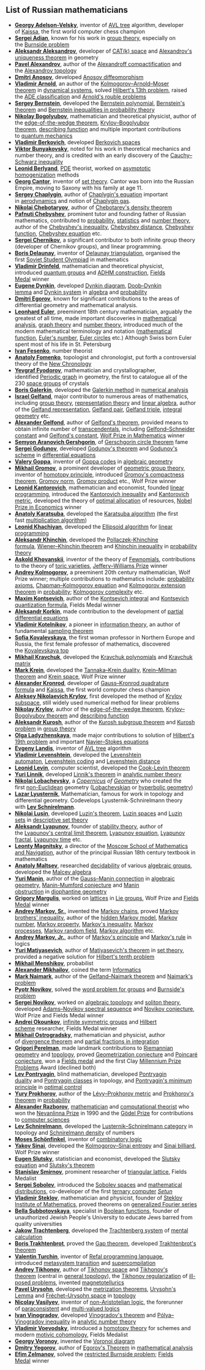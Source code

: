<h2>List of Russian mathematicians </h2>

<ul>
<li><a href="https://en.wikipedia.org/wiki/Georgy_Adelson-Velsky" target="_blank" rel="nofollow noopener"><strong>Georgy Adelson-Velsky</strong></a>, inventor of&nbsp;<a href="https://en.wikipedia.org/wiki/AVL_tree" target="_blank" rel="nofollow noopener">AVL tree</a>&nbsp;algorithm, developer of&nbsp;<a href="https://en.wikipedia.org/wiki/Kaissa" target="_blank" rel="nofollow noopener">Kaissa</a>, the first world computer chess champion</li>
<li><a href="https://en.wikipedia.org/wiki/Sergei_Adian" target="_blank" rel="nofollow noopener"><strong>Sergei Adian</strong></a>, known for his work in&nbsp;<a href="https://en.wikipedia.org/wiki/Group_theory" target="_blank" rel="nofollow noopener">group theory</a>, especially on the&nbsp;<a href="https://en.wikipedia.org/wiki/Burnside_problem" target="_blank" rel="nofollow noopener">Burnside problem</a></li>
<li><a href="https://en.wikipedia.org/wiki/Aleksandr_Danilovich_Aleksandrov" target="_blank" rel="nofollow noopener"><strong>Aleksandr Aleksandrov</strong></a>, developer of&nbsp;<a href="https://en.wikipedia.org/wiki/CAT(k)_space" target="_blank" rel="nofollow noopener">CAT(k) space</a>&nbsp;and&nbsp;<a href="https://en.wikipedia.org/wiki/Alexandrov%27s_uniqueness_theorem" target="_blank" rel="nofollow noopener">Alexandrov's uniqueness theorem</a>&nbsp;in geometry</li>
<li><a href="https://en.wikipedia.org/wiki/Pavel_Alexandrov" target="_blank" rel="nofollow noopener"><strong>Pavel Alexandrov</strong></a>, author of the&nbsp;<a href="https://en.wikipedia.org/wiki/Alexandroff_compactification" target="_blank" rel="nofollow noopener">Alexandroff compactification</a>&nbsp;and the&nbsp;<a href="https://en.wikipedia.org/wiki/Alexandrov_topology" target="_blank" rel="nofollow noopener">Alexandrov topology</a></li>
<li><a href="https://en.wikipedia.org/wiki/Dmitri_Anosov" target="_blank" rel="nofollow noopener"><strong>Dmitri Anosov</strong></a>, developed&nbsp;<a href="https://en.wikipedia.org/wiki/Anosov_diffeomorphism" target="_blank" rel="nofollow noopener">Anosov diffeomorphism</a></li>
<li><a href="https://en.wikipedia.org/wiki/Vladimir_Arnold" target="_blank" rel="nofollow noopener"><strong>Vladimir Arnold</strong></a>, an author of the&nbsp;<a href="https://en.wikipedia.org/wiki/Kolmogorov%E2%80%93Arnold%E2%80%93Moser_theorem" target="_blank" rel="nofollow noopener">Kolmogorov&ndash;Arnold&ndash;Moser theorem</a>&nbsp;in&nbsp;<a href="https://en.wikipedia.org/wiki/Dynamical_system" target="_blank" rel="nofollow noopener">dynamical systems</a>, solved&nbsp;<a href="https://en.wikipedia.org/wiki/Hilbert%27s_13th_problem" target="_blank" rel="nofollow noopener">Hilbert's 13th problem</a>, raised the&nbsp;<a href="https://en.wikipedia.org/wiki/ADE_classification" target="_blank" rel="nofollow noopener">ADE classification</a>&nbsp;and&nbsp;<a href="https://en.wikipedia.org/wiki/Arnold%27s_rouble_problem" target="_blank" rel="nofollow noopener">Arnold's rouble problems</a></li>
<li><a href="https://en.wikipedia.org/wiki/Sergey_Bernstein" target="_blank" rel="nofollow noopener"><strong>Sergey Bernstein</strong></a>, developed the&nbsp;<a href="https://en.wikipedia.org/wiki/Bernstein_polynomial" target="_blank" rel="nofollow noopener">Bernstein polynomial</a>,&nbsp;<a href="https://en.wikipedia.org/wiki/Bernstein%27s_theorem_on_monotone_functions" target="_blank" rel="nofollow noopener">Bernstein's theorem</a>&nbsp;and&nbsp;<a href="https://en.wikipedia.org/wiki/Bernstein_inequalities_in_probability_theory" target="_blank" rel="nofollow noopener">Bernstein inequalities in probability theory</a></li>
<li><a href="https://en.wikipedia.org/wiki/Nikolay_Bogolyubov" target="_blank" rel="nofollow noopener"><strong>Nikolay Bogolyubov</strong></a>, mathematician and theoretical physicist, author of the&nbsp;<a href="https://en.wikipedia.org/wiki/Edge-of-the-wedge_theorem" target="_blank" rel="nofollow noopener">edge-of-the-wedge theorem</a>,&nbsp;<a href="https://en.wikipedia.org/wiki/Krylov%E2%80%93Bogolyubov_theorem" target="_blank" rel="nofollow noopener">Krylov&ndash;Bogolyubov theorem</a>,&nbsp;<a href="https://en.wikipedia.org/wiki/Describing_function" target="_blank" rel="nofollow noopener">describing function</a>&nbsp;and multiple important contributions to&nbsp;<a href="https://en.wikipedia.org/wiki/Quantum_mechanics" target="_blank" rel="nofollow noopener">quantum mechanics</a></li>
<li><a href="https://en.wikipedia.org/wiki/Vladimir_Berkovich" target="_blank" rel="nofollow noopener"><strong>Vladimir Berkovich</strong></a>, developed&nbsp;<a href="https://en.wikipedia.org/wiki/Berkovich_space" target="_blank" rel="nofollow noopener">Berkovich spaces</a></li>
<li><a href="https://en.wikipedia.org/wiki/Viktor_Bunyakovsky" target="_blank" rel="nofollow noopener"><strong>Viktor Bunyakovsky</strong></a>, noted for his work in theoretical mechanics and number theory, and is credited with an early discovery of the&nbsp;<a href="https://en.wikipedia.org/wiki/Cauchy%E2%80%93Schwarz_inequality" target="_blank" rel="nofollow noopener">Cauchy&ndash;Schwarz inequality</a></li>
<li><a href="https://en.wikipedia.org/wiki/Leonid_Berlyand" target="_blank" rel="nofollow noopener"><strong>Leonid Berlyand</strong></a>,&nbsp;<a href="https://en.wikipedia.org/wiki/Partial_differential_equation" target="_blank" rel="nofollow noopener">PDE</a>&nbsp;theorist, worked on&nbsp;<a href="https://en.wikipedia.org/wiki/Asymptotic_homogenization" target="_blank" rel="nofollow noopener">asymptotic homogenization</a>&nbsp;methods</li>
<li><a href="https://en.wikipedia.org/wiki/Georg_Cantor" target="_blank" rel="nofollow noopener"><strong>Georg Cantor</strong></a>, inventor of&nbsp;<a href="https://en.wikipedia.org/wiki/Set_theory" target="_blank" rel="nofollow noopener">set theory</a>. Cantor was born into the Russian Empire, moving to Saxony with his family at age 11.</li>
<li><a href="https://en.wikipedia.org/wiki/Sergey_Alexeyevich_Chaplygin" target="_blank" rel="nofollow noopener"><strong>Sergey Chaplygin</strong></a>, author of&nbsp;<a href="https://en.wikipedia.org/wiki/Chaplygin%27s_equation" target="_blank" rel="nofollow noopener">Chaplygin's equation</a>&nbsp;important in&nbsp;<a href="https://en.wikipedia.org/wiki/Aerodynamics" target="_blank" rel="nofollow noopener">aerodynamics</a>&nbsp;and notion of&nbsp;<a href="https://en.wikipedia.org/wiki/Chaplygin_gas" target="_blank" rel="nofollow noopener">Chaplygin gas</a>.</li>
<li><a href="https://en.wikipedia.org/wiki/Nikolai_Chebotaryov" target="_blank" rel="nofollow noopener"><strong>Nikolai Chebotaryov</strong></a>, author of&nbsp;<a href="https://en.wikipedia.org/wiki/Chebotarev%27s_density_theorem" target="_blank" rel="nofollow noopener">Chebotarev's density theorem</a></li>
<li><a href="https://en.wikipedia.org/wiki/Pafnuti_Chebyshev" target="_blank" rel="nofollow noopener"><strong>Pafnuti Chebyshev</strong></a>, prominent tutor and founding father of Russian mathematics, contributed to&nbsp;<a href="https://en.wikipedia.org/wiki/Probability" target="_blank" rel="nofollow noopener">probability</a>,&nbsp;<a href="https://en.wikipedia.org/wiki/Statistics" target="_blank" rel="nofollow noopener">statistics</a>&nbsp;and&nbsp;<a href="https://en.wikipedia.org/wiki/Number_theory" target="_blank" rel="nofollow noopener">number theory</a>, author of the&nbsp;<a href="https://en.wikipedia.org/wiki/Chebyshev%27s_inequality" target="_blank" rel="nofollow noopener">Chebyshev's inequality</a>,&nbsp;<a href="https://en.wikipedia.org/wiki/Chebyshev_distance" target="_blank" rel="nofollow noopener">Chebyshev distance</a>,&nbsp;<a href="https://en.wikipedia.org/wiki/Chebyshev_function" target="_blank" rel="nofollow noopener">Chebyshev function</a>,&nbsp;<a href="https://en.wikipedia.org/wiki/Chebyshev_equation" target="_blank" rel="nofollow noopener">Chebyshev equation</a>&nbsp;etc.</li>
<li><a href="https://en.wikipedia.org/wiki/Sergei_Chernikov" target="_blank" rel="nofollow noopener"><strong>Sergei Chernikov</strong></a>, a significant contributor to both infinite group theory (developer of Chernikov groups), and linear programming.</li>
<li><a href="https://en.wikipedia.org/wiki/Boris_Delaunay" target="_blank" rel="nofollow noopener"><strong>Boris Delaunay</strong></a>, inventor of&nbsp;<a href="https://en.wikipedia.org/wiki/Delaunay_triangulation" target="_blank" rel="nofollow noopener">Delaunay triangulation</a>, organised the first&nbsp;<a href="https://en.wikipedia.org/wiki/Soviet_Student_Olympiad" target="_blank" rel="nofollow noopener">Soviet Student Olympiad</a>&nbsp;in mathematics</li>
<li><a href="https://en.wikipedia.org/wiki/Vladimir_Drinfeld" target="_blank" rel="nofollow noopener"><strong>Vladimir Drinfeld</strong></a>, mathematician and theoretical physicist, introduced&nbsp;<a href="https://en.wikipedia.org/wiki/Quantum_group" target="_blank" rel="nofollow noopener">quantum groups</a>&nbsp;and&nbsp;<a href="https://en.wikipedia.org/wiki/ADHM_construction" target="_blank" rel="nofollow noopener">ADHM construction</a>,&nbsp;<a href="https://en.wikipedia.org/wiki/Fields_Medal" target="_blank" rel="nofollow noopener">Fields Medal</a>&nbsp;winner</li>
<li><a href="https://en.wikipedia.org/wiki/Eugene_Dynkin" target="_blank" rel="nofollow noopener"><strong>Eugene Dynkin</strong></a>, developed&nbsp;<a href="https://en.wikipedia.org/wiki/Dynkin_diagram" target="_blank" rel="nofollow noopener">Dynkin diagram</a>,&nbsp;<a href="https://en.wikipedia.org/wiki/Doob%E2%80%93Dynkin_lemma" target="_blank" rel="nofollow noopener">Doob&ndash;Dynkin lemma</a>&nbsp;and&nbsp;<a href="https://en.wikipedia.org/wiki/Dynkin_system" target="_blank" rel="nofollow noopener">Dynkin system</a>&nbsp;in&nbsp;<a href="https://en.wikipedia.org/wiki/Algebra" target="_blank" rel="nofollow noopener">algebra</a>&nbsp;and&nbsp;<a href="https://en.wikipedia.org/wiki/Probability" target="_blank" rel="nofollow noopener">probability</a></li>
<li><a href="https://en.wikipedia.org/wiki/Dmitri_Egorov" target="_blank" rel="nofollow noopener"><strong>Dmitri Egorov</strong></a>, known for significant contributions to the areas of differential geometry and mathematical analysis.</li>
<li><a href="https://en.wikipedia.org/wiki/Leonhard_Euler" target="_blank" rel="nofollow noopener"><strong>Leonhard Euler</strong></a>, preeminent 18th century mathematician, arguably the greatest of all time, made important discoveries in&nbsp;<a href="https://en.wikipedia.org/wiki/Mathematical_analysis" target="_blank" rel="nofollow noopener">mathematical analysis</a>,&nbsp;<a href="https://en.wikipedia.org/wiki/Graph_theory" target="_blank" rel="nofollow noopener">graph theory</a>&nbsp;and&nbsp;<a href="https://en.wikipedia.org/wiki/Number_theory" target="_blank" rel="nofollow noopener">number theory</a>, introduced much of the modern mathematical terminology and notation (<a href="https://en.wikipedia.org/wiki/Mathematical_function" target="_blank" rel="nofollow noopener">mathematical function</a>,&nbsp;<a href="https://en.wikipedia.org/wiki/Euler%27s_number" target="_blank" rel="nofollow noopener">Euler's number</a>,&nbsp;<a href="https://en.wikipedia.org/wiki/Euler_circle_(disambiguation)" target="_blank" rel="nofollow noopener">Euler circles</a>&nbsp;etc.) Although Swiss born Euler spent most of his life in St. Petersburg</li>
<li><a href="https://en.wikipedia.org/wiki/Ivan_Fesenko" target="_blank" rel="nofollow noopener"><strong>Ivan Fesenko</strong></a>, number theorist</li>
<li><a href="https://en.wikipedia.org/wiki/Anatoly_Fomenko" target="_blank" rel="nofollow noopener"><strong>Anatoly Fomenko</strong></a>, topologist and chronologist, put forth a controversial theory of the&nbsp;<a href="https://en.wikipedia.org/wiki/New_Chronology_(Fomenko)" target="_blank" rel="nofollow noopener">New Chronology</a></li>
<li><a href="https://en.wikipedia.org/wiki/Yevgraf_Fyodorov" target="_blank" rel="nofollow noopener"><strong>Yevgraf Fyodorov</strong></a>, mathematician and crystallographer, identified&nbsp;<a href="https://en.wikipedia.org/wiki/Periodic_graph_(geometry)" target="_blank" rel="nofollow noopener">Periodic graph</a>&nbsp;in geometry, the first to catalogue all of the 230&nbsp;<a href="https://en.wikipedia.org/wiki/Space_groups" target="_blank" rel="nofollow noopener">space groups</a>&nbsp;of crystals</li>
<li><a href="https://en.wikipedia.org/wiki/Boris_Galerkin" target="_blank" rel="nofollow noopener"><strong>Boris Galerkin</strong></a>, developed the&nbsp;<a href="https://en.wikipedia.org/wiki/Galerkin_method" target="_blank" rel="nofollow noopener">Galerkin method</a>&nbsp;in&nbsp;<a href="https://en.wikipedia.org/wiki/Numerical_analysis" target="_blank" rel="nofollow noopener">numerical analysis</a></li>
<li><a href="https://en.wikipedia.org/wiki/Israel_Gelfand" target="_blank" rel="nofollow noopener"><strong>Israel Gelfand</strong></a>, major contributor to numerous areas of mathematics, including&nbsp;<a href="https://en.wikipedia.org/wiki/Group_theory" target="_blank" rel="nofollow noopener">group theory</a>,&nbsp;<a href="https://en.wikipedia.org/wiki/Representation_theory" target="_blank" rel="nofollow noopener">representation theory</a>&nbsp;and&nbsp;<a href="https://en.wikipedia.org/wiki/Linear_algebra" target="_blank" rel="nofollow noopener">linear algebra</a>, author of the&nbsp;<a href="https://en.wikipedia.org/wiki/Gelfand_representation" target="_blank" rel="nofollow noopener">Gelfand representation</a>,&nbsp;<a href="https://en.wikipedia.org/wiki/Gelfand_pair" target="_blank" rel="nofollow noopener">Gelfand pair</a>,&nbsp;<a href="https://en.wikipedia.org/wiki/Gelfand_triple" target="_blank" rel="nofollow noopener">Gelfand triple</a>,&nbsp;<a href="https://en.wikipedia.org/wiki/Integral_geometry" target="_blank" rel="nofollow noopener">integral geometry</a>&nbsp;etc.</li>
<li><a href="https://en.wikipedia.org/wiki/Alexander_Gelfond" target="_blank" rel="nofollow noopener"><strong>Alexander Gelfond</strong></a>, author of&nbsp;<a href="https://en.wikipedia.org/wiki/Gelfond%27s_theorem" target="_blank" rel="nofollow noopener">Gelfond's theorem</a>, provided means to obtain infinite number of&nbsp;<a href="https://en.wikipedia.org/wiki/Transcendentals" target="_blank" rel="nofollow noopener">transcendentals</a>, including&nbsp;<a href="https://en.wikipedia.org/wiki/Gelfond%E2%80%93Schneider_constant" target="_blank" rel="nofollow noopener">Gelfond&ndash;Schneider constant</a>&nbsp;and&nbsp;<a href="https://en.wikipedia.org/wiki/Gelfond%27s_constant" target="_blank" rel="nofollow noopener">Gelfond's constant</a>,&nbsp;<a href="https://en.wikipedia.org/wiki/Wolf_Prize_in_Mathematics" target="_blank" rel="nofollow noopener">Wolf Prize in Mathematics</a>&nbsp;winner</li>
<li><a href="https://en.wikipedia.org/wiki/Semyon_Aranovich_Gershgorin" target="_blank" rel="nofollow noopener"><strong>Semyon Aranovich Gershgorin</strong></a>, of&nbsp;<a href="https://en.wikipedia.org/wiki/Gerschgorin_circle_theorem" target="_blank" rel="nofollow noopener">Gerschgorin circle theorem</a>&nbsp;fame</li>
<li><a href="https://en.wikipedia.org/wiki/Sergei_Godunov" target="_blank" rel="nofollow noopener"><strong>Sergei Godunov</strong></a>, developed&nbsp;<a href="https://en.wikipedia.org/wiki/Godunov%27s_theorem" target="_blank" rel="nofollow noopener">Godunov's theorem</a>&nbsp;and&nbsp;<a href="https://en.wikipedia.org/wiki/Godunov%27s_scheme" target="_blank" rel="nofollow noopener">Godunov's scheme</a>&nbsp;in&nbsp;<a href="https://en.wikipedia.org/wiki/Differential_equations" target="_blank" rel="nofollow noopener">differential equations</a></li>
<li><a href="https://en.wikipedia.org/wiki/Valery_Goppa" target="_blank" rel="nofollow noopener"><strong>Valery Goppa</strong></a>, inventor of&nbsp;<a href="https://en.wikipedia.org/wiki/Goppa_code" target="_blank" rel="nofollow noopener">Goppa codes</a>&nbsp;in&nbsp;<a href="https://en.wikipedia.org/wiki/Algebraic_geometry" target="_blank" rel="nofollow noopener">algebraic geometry</a></li>
<li><a href="https://en.wikipedia.org/wiki/Mikhail_Leonidovich_Gromov" target="_blank" rel="nofollow noopener"><strong>Mikhail Gromov</strong></a>, a prominent developer of&nbsp;<a href="https://en.wikipedia.org/wiki/Geometric_group_theory" target="_blank" rel="nofollow noopener">geometric group theory</a>, inventor of&nbsp;<a href="https://en.wikipedia.org/wiki/Homotopy_principle" target="_blank" rel="nofollow noopener">homotopy principle</a>, introduced&nbsp;<a href="https://en.wikipedia.org/wiki/Gromov%27s_compactness_theorem_(geometry)" target="_blank" rel="nofollow noopener">Gromov's compactness theorem</a>,&nbsp;<a href="https://en.wikipedia.org/wiki/Gromov_norm" target="_blank" rel="nofollow noopener">Gromov norm</a>,&nbsp;<a href="https://en.wikipedia.org/wiki/Gromov_product" target="_blank" rel="nofollow noopener">Gromov product</a>&nbsp;etc., Wolf Prize winner</li>
<li><a href="https://en.wikipedia.org/wiki/Leonid_Kantorovich" target="_blank" rel="nofollow noopener"><strong>Leonid Kantorovich</strong></a>, mathematician and economist, founded&nbsp;<a href="https://en.wikipedia.org/wiki/Linear_programming" target="_blank" rel="nofollow noopener">linear programming</a>, introduced the&nbsp;<a href="https://en.wikipedia.org/wiki/Kantorovich_inequality" target="_blank" rel="nofollow noopener">Kantorovich inequality</a>&nbsp;and&nbsp;<a href="https://en.wikipedia.org/wiki/Kantorovich_metric" target="_blank" rel="nofollow noopener">Kantorovich metric</a>, developed the theory of&nbsp;<a href="https://en.wikipedia.org/wiki/Optimization_(mathematics)" target="_blank" rel="nofollow noopener">optimal allocation</a>&nbsp;of resources,&nbsp;<a href="https://en.wikipedia.org/wiki/Nobel_Prize_in_Economics" target="_blank" rel="nofollow noopener">Nobel Prize in Economics</a>&nbsp;winner</li>
<li><a href="https://en.wikipedia.org/wiki/Anatoly_Karatsuba" target="_blank" rel="nofollow noopener"><strong>Anatoly Karatsuba</strong></a>, developed the&nbsp;<a href="https://en.wikipedia.org/wiki/Karatsuba_algorithm" target="_blank" rel="nofollow noopener">Karatsuba algorithm</a>&nbsp;(the first fast&nbsp;<a href="https://en.wikipedia.org/wiki/Multiplication_algorithm" target="_blank" rel="nofollow noopener">multiplication algorithm</a>)</li>
<li><a href="https://en.wikipedia.org/wiki/Leonid_Khachiyan" target="_blank" rel="nofollow noopener"><strong>Leonid Khachiyan</strong></a>, developed the&nbsp;<a href="https://en.wikipedia.org/wiki/Ellipsoid_algorithm" target="_blank" rel="nofollow noopener">Ellipsoid algorithm</a>&nbsp;for&nbsp;<a href="https://en.wikipedia.org/wiki/Linear_programming" target="_blank" rel="nofollow noopener">linear programming</a></li>
<li><a href="https://en.wikipedia.org/wiki/Aleksandr_Khinchin" target="_blank" rel="nofollow noopener"><strong>Aleksandr Khinchin</strong></a>, developed the&nbsp;<a href="https://en.wikipedia.org/wiki/Pollaczek-Khinchine_formula" target="_blank" rel="nofollow noopener">Pollaczek-Khinchine formula</a>,&nbsp;<a href="https://en.wikipedia.org/wiki/Wiener%E2%80%93Khinchin_theorem" target="_blank" rel="nofollow noopener">Wiener&ndash;Khinchin theorem</a>&nbsp;and&nbsp;<a href="https://en.wikipedia.org/wiki/Khinchin_inequality" target="_blank" rel="nofollow noopener">Khinchin inequality</a>&nbsp;in&nbsp;<a href="https://en.wikipedia.org/wiki/Probability_theory" target="_blank" rel="nofollow noopener">probability theory</a></li>
<li><a href="https://en.wikipedia.org/wiki/Askold_Khovanskii" target="_blank" rel="nofollow noopener"><strong>Askold Khovanskii</strong></a>, inventor of the theory of&nbsp;<a href="https://en.wikipedia.org/w/index.php?title=Fewnomials&amp;action=edit&amp;redlink=1" target="_blank" rel="nofollow noopener">Fewnomials</a>, contributions to the theory of&nbsp;<a href="https://en.wikipedia.org/wiki/Toric_varieties" target="_blank" rel="nofollow noopener">toric varieties</a>,&nbsp;<a href="https://en.wikipedia.org/wiki/Jeffery%E2%80%93Williams_Prize" target="_blank" rel="nofollow noopener">Jeffery&ndash;Williams Prize</a>&nbsp;winner</li>
<li><a href="https://en.wikipedia.org/wiki/Andrey_Kolmogorov" target="_blank" rel="nofollow noopener"><strong>Andrey Kolmogorov</strong></a>, a preeminent 20th century mathematician, Wolf Prize winner; multiple contributions to mathematics include:&nbsp;<a href="https://en.wikipedia.org/wiki/Probability_axioms" target="_blank" rel="nofollow noopener">probability axioms</a>,&nbsp;<a href="https://en.wikipedia.org/wiki/Chapman%E2%80%93Kolmogorov_equation" target="_blank" rel="nofollow noopener">Chapman&ndash;Kolmogorov equation</a>&nbsp;and&nbsp;<a href="https://en.wikipedia.org/wiki/Kolmogorov_extension_theorem" target="_blank" rel="nofollow noopener">Kolmogorov extension theorem</a>&nbsp;in&nbsp;<a href="https://en.wikipedia.org/wiki/Probability" target="_blank" rel="nofollow noopener">probability</a>;&nbsp;<a href="https://en.wikipedia.org/wiki/Kolmogorov_complexity" target="_blank" rel="nofollow noopener">Kolmogorov complexity</a>&nbsp;etc.</li>
<li><a href="https://en.wikipedia.org/wiki/Maxim_Kontsevich" target="_blank" rel="nofollow noopener"><strong>Maxim Kontsevich</strong></a>, author of the&nbsp;<a href="https://en.wikipedia.org/wiki/Kontsevich_integral" target="_blank" rel="nofollow noopener">Kontsevich integral</a>&nbsp;and&nbsp;<a href="https://en.wikipedia.org/wiki/Kontsevich_quantization_formula" target="_blank" rel="nofollow noopener">Kontsevich quantization formula</a>, Fields Medal winner</li>
<li><a href="https://en.wikipedia.org/wiki/Aleksandr_Korkin" target="_blank" rel="nofollow noopener"><strong>Aleksandr Korkin</strong></a>, made contribution to the development of&nbsp;<a href="https://en.wikipedia.org/wiki/Ordinary_differential_equation" target="_blank" rel="nofollow noopener">partial differential equations</a></li>
<li><a href="https://en.wikipedia.org/wiki/Vladimir_Aleksandrovich_Kotelnikov" target="_blank" rel="nofollow noopener"><strong>Vladimir Kotelnikov</strong></a>, a pioneer in&nbsp;<a href="https://en.wikipedia.org/wiki/Information_theory" target="_blank" rel="nofollow noopener">information theory</a>, an author of fundamental&nbsp;<a href="https://en.wikipedia.org/wiki/Sampling_theorem" target="_blank" rel="nofollow noopener">sampling theorem</a></li>
<li><a href="https://en.wikipedia.org/wiki/Sofia_Kovalevskaya" target="_blank" rel="nofollow noopener"><strong>Sofia Kovalevskaya</strong></a>, the first woman professor in Northern Europe and Russia, the first female professor of mathematics, discovered the&nbsp;<a href="https://en.wikipedia.org/wiki/Kovalevskaya_top" target="_blank" rel="nofollow noopener">Kovalevskaya top</a></li>
<li><a href="https://en.wikipedia.org/wiki/Mikhail_Kravchuk" target="_blank" rel="nofollow noopener"><strong>Mikhail Kravchuk</strong></a>, developed the&nbsp;<a href="https://en.wikipedia.org/wiki/Kravchuk_polynomials" target="_blank" rel="nofollow noopener">Kravchuk polynomials</a>&nbsp;and&nbsp;<a href="https://en.wikipedia.org/wiki/Kravchuk_matrix" target="_blank" rel="nofollow noopener">Kravchuk matrix</a></li>
<li><a href="https://en.wikipedia.org/wiki/Mark_Krein" target="_blank" rel="nofollow noopener"><strong>Mark Krein</strong></a>, developed the&nbsp;<a href="https://en.wikipedia.org/wiki/Tannaka%E2%80%93Krein_duality" target="_blank" rel="nofollow noopener">Tannaka&ndash;Krein duality</a>,&nbsp;<a href="https://en.wikipedia.org/wiki/Krein%E2%80%93Milman_theorem" target="_blank" rel="nofollow noopener">Krein&ndash;Milman theorem</a>&nbsp;and&nbsp;<a href="https://en.wikipedia.org/wiki/Krein_space" target="_blank" rel="nofollow noopener">Krein space</a>, Wolf Prize winner</li>
<li><a href="https://en.wikipedia.org/wiki/Alexander_Kronrod" target="_blank" rel="nofollow noopener"><strong>Alexander Kronrod</strong></a>, developer of&nbsp;<a href="https://en.wikipedia.org/wiki/Gauss%E2%80%93Kronrod_quadrature_formula" target="_blank" rel="nofollow noopener">Gauss&ndash;Kronrod quadrature formula</a>&nbsp;and&nbsp;<a href="https://en.wikipedia.org/wiki/Kaissa" target="_blank" rel="nofollow noopener">Kaissa</a>, the first world computer chess champion</li>
<li><a href="https://en.wikipedia.org/wiki/Aleksey_Krylov" target="_blank" rel="nofollow noopener"><strong>Aleksey Nikolaevich Krylov</strong></a>, first developed the method of&nbsp;<a href="https://en.wikipedia.org/wiki/Krylov_subspace" target="_blank" rel="nofollow noopener">Krylov subspace</a>, still widely used numerical method for linear problems</li>
<li><a href="https://en.wikipedia.org/wiki/Nikolay_Mitrofanovich_Krylov" target="_blank" rel="nofollow noopener"><strong>Nikolay Krylov</strong></a>, author of the&nbsp;<a href="https://en.wikipedia.org/wiki/Edge-of-the-wedge_theorem" target="_blank" rel="nofollow noopener">edge-of-the-wedge theorem</a>,&nbsp;<a href="https://en.wikipedia.org/wiki/Krylov%E2%80%93Bogolyubov_theorem" target="_blank" rel="nofollow noopener">Krylov&ndash;Bogolyubov theorem</a>&nbsp;and&nbsp;<a href="https://en.wikipedia.org/wiki/Describing_function" target="_blank" rel="nofollow noopener">describing function</a></li>
<li><a href="https://en.wikipedia.org/wiki/Aleksandr_Kurosh" target="_blank" rel="nofollow noopener"><strong>Aleksandr Kurosh</strong></a>, author of the&nbsp;<a href="https://en.wikipedia.org/wiki/Kurosh_subgroup_theorem" target="_blank" rel="nofollow noopener">Kurosh subgroup theorem</a>&nbsp;and&nbsp;<a href="https://en.wikipedia.org/wiki/Kurosh_problem" target="_blank" rel="nofollow noopener">Kurosh problem</a>&nbsp;in&nbsp;<a href="https://en.wikipedia.org/wiki/Group_theory" target="_blank" rel="nofollow noopener">group theory</a></li>
<li><a href="https://en.wikipedia.org/wiki/Olga_Aleksandrovna_Ladyzhenskaya" target="_blank" rel="nofollow noopener"><strong>Olga Ladyzhenskaya</strong></a>, made major contributions to solution of&nbsp;<a href="https://en.wikipedia.org/wiki/Hilbert%27s_nineteenth_problem" target="_blank" rel="nofollow noopener">Hilbert's 19th problem</a>&nbsp;and important&nbsp;<a href="https://en.wikipedia.org/wiki/Navier%E2%80%93Stokes_equations" target="_blank" rel="nofollow noopener">Navier&ndash;Stokes equations</a></li>
<li><a href="https://en.wikipedia.org/wiki/Evgeny_Landis" target="_blank" rel="nofollow noopener"><strong>Evgeny Landis</strong></a>, inventor of&nbsp;<a href="https://en.wikipedia.org/wiki/AVL_tree" target="_blank" rel="nofollow noopener">AVL tree</a>&nbsp;algorithm</li>
<li><a href="https://en.wikipedia.org/wiki/Vladimir_Levenshtein" target="_blank" rel="nofollow noopener"><strong>Vladimir Levenshtein</strong></a>, developed the&nbsp;<a href="https://en.wikipedia.org/wiki/Levenshtein_automaton" target="_blank" rel="nofollow noopener">Levenshtein automaton</a>,&nbsp;<a href="https://en.wikipedia.org/wiki/Levenshtein_coding" target="_blank" rel="nofollow noopener">Levenshtein coding</a>&nbsp;and&nbsp;<a href="https://en.wikipedia.org/wiki/Levenshtein_distance" target="_blank" rel="nofollow noopener">Levenshtein distance</a></li>
<li><a href="https://en.wikipedia.org/wiki/Leonid_Levin" target="_blank" rel="nofollow noopener"><strong>Leonid Levin</strong></a>, computer scientist, developed the&nbsp;<a href="https://en.wikipedia.org/wiki/Cook-Levin_theorem" target="_blank" rel="nofollow noopener">Cook-Levin theorem</a></li>
<li><a href="https://en.wikipedia.org/wiki/Yuri_Linnik" target="_blank" rel="nofollow noopener"><strong>Yuri Linnik</strong></a>, developed&nbsp;<a href="https://en.wikipedia.org/wiki/Linnik%27s_theorem" target="_blank" rel="nofollow noopener">Linnik's theorem</a>&nbsp;in&nbsp;<a href="https://en.wikipedia.org/wiki/Analytic_number_theory" target="_blank" rel="nofollow noopener">analytic number theory</a></li>
<li><a href="https://en.wikipedia.org/wiki/Nikolai_Lobachevsky" target="_blank" rel="nofollow noopener"><strong>Nikolai Lobachevsky</strong></a>, a&nbsp;<a href="https://en.wikipedia.org/wiki/Copernicus" target="_blank" rel="nofollow noopener"><em>Copernicus</em></a><em>&nbsp;of&nbsp;</em><a href="https://en.wikipedia.org/wiki/Geometry" target="_blank" rel="nofollow noopener"><em>Geometry</em></a>&nbsp;who created the first&nbsp;<a href="https://en.wikipedia.org/wiki/Non-Euclidean" target="_blank" rel="nofollow noopener">non-Euclidean</a>&nbsp;geometry (<a href="https://en.wikipedia.org/wiki/Lobachevskian" target="_blank" rel="nofollow noopener">Lobachevskian</a>&nbsp;or&nbsp;<a href="https://en.wikipedia.org/wiki/Hyperbolic_geometry" target="_blank" rel="nofollow noopener">hyperbolic geometry</a>)</li>
<li><a href="https://en.wikipedia.org/wiki/Lazar_Lyusternik" target="_blank" rel="nofollow noopener"><strong>Lazar Lyusternik</strong></a>, Mathematician, famous for work in topology and differential geometry. Codevelops Lyusternik-Schnirelmann theory with&nbsp;<a href="https://en.wikipedia.org/wiki/Lev_Schnirelmann" target="_blank" rel="nofollow noopener"><strong>Lev Schnirelmann</strong></a>.</li>
<li><a href="https://en.wikipedia.org/wiki/Nikolai_Lusin" target="_blank" rel="nofollow noopener"><strong>Nikolai Lusin</strong></a>, developed&nbsp;<a href="https://en.wikipedia.org/wiki/Luzin%27s_theorem" target="_blank" rel="nofollow noopener">Luzin's theorem</a>,&nbsp;<a href="https://en.wikipedia.org/wiki/Luzin_set" target="_blank" rel="nofollow noopener">Luzin spaces</a>&nbsp;and&nbsp;<a href="https://en.wikipedia.org/wiki/Luzin_set" target="_blank" rel="nofollow noopener">Luzin sets</a>&nbsp;in&nbsp;<a href="https://en.wikipedia.org/wiki/Descriptive_set_theory" target="_blank" rel="nofollow noopener">descriptive set theory</a></li>
<li><a href="https://en.wikipedia.org/wiki/Aleksandr_Lyapunov" target="_blank" rel="nofollow noopener"><strong>Aleksandr Lyapunov</strong></a>, founder of&nbsp;<a href="https://en.wikipedia.org/wiki/Stability_theory" target="_blank" rel="nofollow noopener">stability theory</a>, author of the&nbsp;<a href="https://en.wikipedia.org/wiki/Lyapunov%27s_central_limit_theorem" target="_blank" rel="nofollow noopener">Lyapunov's central limit theorem</a>,&nbsp;<a href="https://en.wikipedia.org/wiki/Lyapunov_equation" target="_blank" rel="nofollow noopener">Lyapunov equation</a>,&nbsp;<a href="https://en.wikipedia.org/wiki/Lyapunov_fractal" target="_blank" rel="nofollow noopener">Lyapunov fractal</a>,&nbsp;<a href="https://en.wikipedia.org/wiki/Lyapunov_time" target="_blank" rel="nofollow noopener">Lyapunov time</a>&nbsp;etc.</li>
<li><a href="https://en.wikipedia.org/wiki/Leonty_Magnitsky" target="_blank" rel="nofollow noopener"><strong>Leonty Magnitsky</strong></a>, a director of the&nbsp;<a href="https://en.wikipedia.org/wiki/Moscow_School_of_Mathematics_and_Navigation" target="_blank" rel="nofollow noopener">Moscow School of Mathematics and Navigation</a>, author of the principal Russian 18th century textbook in mathematics</li>
<li><a href="https://en.wikipedia.org/wiki/Anatoly_Maltsev" target="_blank" rel="nofollow noopener"><strong>Anatoly Maltsev</strong></a>, researched&nbsp;<a href="https://en.wikipedia.org/wiki/Decidability_(logic)" target="_blank" rel="nofollow noopener">decidability</a>&nbsp;of various&nbsp;<a href="https://en.wikipedia.org/wiki/Algebraic_group" target="_blank" rel="nofollow noopener">algebraic groups</a>, developed the&nbsp;<a href="https://en.wikipedia.org/wiki/Malcev_algebra" target="_blank" rel="nofollow noopener">Malcev algebra</a></li>
<li><a href="https://en.wikipedia.org/wiki/Yuri_Manin" target="_blank" rel="nofollow noopener"><strong>Yuri Manin</strong></a>, author of the&nbsp;<a href="https://en.wikipedia.org/wiki/Gauss%E2%80%93Manin_connection" target="_blank" rel="nofollow noopener">Gauss&ndash;Manin connection</a>&nbsp;in&nbsp;<a href="https://en.wikipedia.org/wiki/Algebraic_geometry" target="_blank" rel="nofollow noopener">algebraic geometry</a>,&nbsp;<a href="https://en.wikipedia.org/wiki/Manin-Mumford_conjecture" target="_blank" rel="nofollow noopener">Manin-Mumford conjecture</a>&nbsp;and&nbsp;<a href="https://en.wikipedia.org/wiki/Manin_obstruction" target="_blank" rel="nofollow noopener">Manin obstruction</a>&nbsp;in&nbsp;<a href="https://en.wikipedia.org/wiki/Diophantine_geometry" target="_blank" rel="nofollow noopener">diophantine geometry</a></li>
<li><a href="https://en.wikipedia.org/wiki/Grigory_Margulis" target="_blank" rel="nofollow noopener"><strong>Grigory Margulis</strong></a>, worked on&nbsp;<a href="https://en.wikipedia.org/wiki/Lattice_(discrete_subgroup)" target="_blank" rel="nofollow noopener">lattices</a>&nbsp;in&nbsp;<a href="https://en.wikipedia.org/wiki/Lie_groups" target="_blank" rel="nofollow noopener">Lie groups</a>, Wolf Prize and&nbsp;<a href="https://en.wikipedia.org/wiki/Fields_Medal" target="_blank" rel="nofollow noopener">Fields Medal</a>&nbsp;winner</li>
<li><a href="https://en.wikipedia.org/wiki/Andrey_Markov" target="_blank" rel="nofollow noopener"><strong>Andrey Markov, Sr.</strong></a>, invented the&nbsp;<a href="https://en.wikipedia.org/wiki/Markov_chain" target="_blank" rel="nofollow noopener">Markov chains</a>, proved&nbsp;<a href="https://en.wikipedia.org/wiki/Markov_brothers%27_inequality" target="_blank" rel="nofollow noopener">Markov brothers' inequality</a>, author of the&nbsp;<a href="https://en.wikipedia.org/wiki/Hidden_Markov_model" target="_blank" rel="nofollow noopener">hidden Markov model</a>,&nbsp;<a href="https://en.wikipedia.org/wiki/Markov_number" target="_blank" rel="nofollow noopener">Markov number</a>,&nbsp;<a href="https://en.wikipedia.org/wiki/Markov_property" target="_blank" rel="nofollow noopener">Markov property</a>,&nbsp;<a href="https://en.wikipedia.org/wiki/Markov%27s_inequality" target="_blank" rel="nofollow noopener">Markov's inequality</a>,&nbsp;<a href="https://en.wikipedia.org/wiki/Markov_process" target="_blank" rel="nofollow noopener">Markov processes</a>,&nbsp;<a href="https://en.wikipedia.org/wiki/Markov_random_field" target="_blank" rel="nofollow noopener">Markov random field</a>,&nbsp;<a href="https://en.wikipedia.org/wiki/Markov_algorithm" target="_blank" rel="nofollow noopener">Markov algorithm</a>&nbsp;etc.</li>
<li><a href="https://en.wikipedia.org/wiki/Andrey_Markov_(Soviet_mathematician)" target="_blank" rel="nofollow noopener"><strong>Andrey Markov, Jr.</strong></a>, author of&nbsp;<a href="https://en.wikipedia.org/wiki/Markov%27s_principle" target="_blank" rel="nofollow noopener">Markov's principle</a>&nbsp;and&nbsp;<a href="https://en.wikipedia.org/wiki/Markov%27s_principle#Markov's_rule" target="_blank" rel="nofollow noopener">Markov's rule</a>&nbsp;in logics</li>
<li><a href="https://en.wikipedia.org/wiki/Yuri_Matiyasevich" target="_blank" rel="nofollow noopener"><strong>Yuri Matiyasevich</strong></a>, author of&nbsp;<a href="https://en.wikipedia.org/wiki/Matiyasevich%27s_theorem" target="_blank" rel="nofollow noopener">Matiyasevich's theorem</a>&nbsp;in&nbsp;<a href="https://en.wikipedia.org/wiki/Set_theory" target="_blank" rel="nofollow noopener">set theory</a>, provided a negative solution for&nbsp;<a href="https://en.wikipedia.org/wiki/Hilbert%27s_tenth_problem" target="_blank" rel="nofollow noopener">Hilbert's tenth problem</a></li>
<li><a href="https://en.wikipedia.org/wiki/Mikhail_Vasilyevich_Menshikov" target="_blank" rel="nofollow noopener"><strong>Mikhail Menshikov</strong></a>, probabilist</li>
<li><a href="https://en.wikipedia.org/wiki/Alexander_Ivanovich_Mikhailov" target="_blank" rel="nofollow noopener"><strong>Alexander Mikhailov</strong></a>, coined the term&nbsp;<a href="https://en.wikipedia.org/wiki/Informatics_(academic_field)" target="_blank" rel="nofollow noopener">Informatics</a></li>
<li><a href="https://en.wikipedia.org/wiki/Mark_Naimark" target="_blank" rel="nofollow noopener"><strong>Mark Naimark</strong></a>, author of the&nbsp;<a href="https://en.wikipedia.org/wiki/Gelfand%E2%80%93Naimark_theorem" target="_blank" rel="nofollow noopener">Gelfand&ndash;Naimark theorem</a>&nbsp;and&nbsp;<a href="https://en.wikipedia.org/wiki/Naimark%27s_problem" target="_blank" rel="nofollow noopener">Naimark's problem</a></li>
<li><a href="https://en.wikipedia.org/wiki/Pyotr_Novikov" target="_blank" rel="nofollow noopener"><strong>Pyotr Novikov</strong></a>, solved the&nbsp;<a href="https://en.wikipedia.org/wiki/Word_problem_for_groups" target="_blank" rel="nofollow noopener">word problem for groups</a>&nbsp;and&nbsp;<a href="https://en.wikipedia.org/wiki/Burnside%27s_problem" target="_blank" rel="nofollow noopener">Burnside's problem</a></li>
<li><a href="https://en.wikipedia.org/wiki/Sergei_Novikov_(mathematician)" target="_blank" rel="nofollow noopener"><strong>Sergei Novikov</strong></a>, worked on&nbsp;<a href="https://en.wikipedia.org/wiki/Algebraic_topology" target="_blank" rel="nofollow noopener">algebraic topology</a>&nbsp;and&nbsp;<a href="https://en.wikipedia.org/wiki/Soliton_theory" target="_blank" rel="nofollow noopener">soliton theory</a>, developed&nbsp;<a href="https://en.wikipedia.org/wiki/Adams%E2%80%93Novikov_spectral_sequence" target="_blank" rel="nofollow noopener">Adams&ndash;Novikov spectral sequence</a>&nbsp;and&nbsp;<a href="https://en.wikipedia.org/wiki/Novikov_conjecture" target="_blank" rel="nofollow noopener">Novikov conjecture</a>, Wolf Prize and Fields Medal winner</li>
<li><a href="https://en.wikipedia.org/wiki/Andrei_Okounkov" target="_blank" rel="nofollow noopener"><strong>Andrei Okounkov</strong></a>,&nbsp;<a href="https://en.wikipedia.org/wiki/Infinite_symmetric_group" target="_blank" rel="nofollow noopener">infinite symmetric groups</a>&nbsp;and&nbsp;<a href="https://en.wikipedia.org/wiki/Hilbert_scheme" target="_blank" rel="nofollow noopener">Hilbert scheme</a>&nbsp;researcher, Fields Medal winner</li>
<li><a href="https://en.wikipedia.org/wiki/Mikhail_Vasilievich_Ostrogradsky" target="_blank" rel="nofollow noopener"><strong>Mikhail Ostrogradsky</strong></a>, mathematician and physicist, author of&nbsp;<a href="https://en.wikipedia.org/wiki/Divergence_theorem" target="_blank" rel="nofollow noopener">divergence theorem</a>&nbsp;and&nbsp;<a href="https://en.wikipedia.org/wiki/Partial_fractions_in_integration" target="_blank" rel="nofollow noopener">partial fractions in integration</a></li>
<li><a href="https://en.wikipedia.org/wiki/Grigori_Perelman" target="_blank" rel="nofollow noopener"><strong>Grigori Perelman</strong></a>, made landmark contributions to&nbsp;<a href="https://en.wikipedia.org/wiki/Riemannian_geometry" target="_blank" rel="nofollow noopener">Riemannian geometry</a>&nbsp;and&nbsp;<a href="https://en.wikipedia.org/wiki/Topology" target="_blank" rel="nofollow noopener">topology</a>, proved&nbsp;<a href="https://en.wikipedia.org/wiki/Geometrization_conjecture" target="_blank" rel="nofollow noopener">Geometrization conjecture</a>&nbsp;and&nbsp;<a href="https://en.wikipedia.org/wiki/Poincar%C3%A9_conjecture" target="_blank" rel="nofollow noopener">Poincar&eacute; conjecture</a>, won a&nbsp;<a href="https://en.wikipedia.org/wiki/Fields_medal" target="_blank" rel="nofollow noopener">Fields medal</a>&nbsp;and the first Clay&nbsp;<a href="https://en.wikipedia.org/wiki/Millennium_Prize_Problems" target="_blank" rel="nofollow noopener">Millennium Prize Problems</a>&nbsp;Award (declined both)</li>
<li><a href="https://en.wikipedia.org/wiki/Lev_Pontryagin" target="_blank" rel="nofollow noopener"><strong>Lev Pontryagin</strong></a>, blind mathematician, developed&nbsp;<a href="https://en.wikipedia.org/wiki/Pontryagin_duality" target="_blank" rel="nofollow noopener">Pontryagin duality</a>&nbsp;and&nbsp;<a href="https://en.wikipedia.org/wiki/Pontryagin_class" target="_blank" rel="nofollow noopener">Pontryagin classes</a>&nbsp;in topology, and&nbsp;<a href="https://en.wikipedia.org/wiki/Pontryagin%27s_minimum_principle" target="_blank" rel="nofollow noopener">Pontryagin's minimum principle</a>&nbsp;in&nbsp;<a href="https://en.wikipedia.org/wiki/Optimal_control" target="_blank" rel="nofollow noopener">optimal control</a></li>
<li><a href="https://en.wikipedia.org/wiki/Yury_Prokhorov" target="_blank" rel="nofollow noopener"><strong>Yury Prokhorov</strong></a>, author of the&nbsp;<a href="https://en.wikipedia.org/wiki/L%C3%A9vy%E2%80%93Prokhorov_metric" target="_blank" rel="nofollow noopener">L&eacute;vy&ndash;Prokhorov metric</a>&nbsp;and&nbsp;<a href="https://en.wikipedia.org/wiki/Prokhorov%27s_theorem" target="_blank" rel="nofollow noopener">Prokhorov's theorem</a>&nbsp;in&nbsp;<a href="https://en.wikipedia.org/wiki/Probability" target="_blank" rel="nofollow noopener">probability</a></li>
<li><a href="https://en.wikipedia.org/wiki/Alexander_Razborov" target="_blank" rel="nofollow noopener"><strong>Alexander Razborov</strong></a>,&nbsp;<a href="https://en.wikipedia.org/wiki/Mathematician" target="_blank" rel="nofollow noopener">mathematician</a>&nbsp;and&nbsp;<a href="https://en.wikipedia.org/wiki/Computational_theorist" target="_blank" rel="nofollow noopener">computational theorist</a>&nbsp;who won the&nbsp;<a href="https://en.wikipedia.org/wiki/Nevanlinna_Prize" target="_blank" rel="nofollow noopener">Nevanlinna Prize</a>&nbsp;in 1990 and the&nbsp;<a href="https://en.wikipedia.org/wiki/G%C3%B6del_Prize" target="_blank" rel="nofollow noopener">G&ouml;del Prize</a>&nbsp;for contributions to&nbsp;<a href="https://en.wikipedia.org/wiki/Theory_of_computation" target="_blank" rel="nofollow noopener">computer sciences</a></li>
<li><a href="https://en.wikipedia.org/wiki/Lev_Schnirelmann" target="_blank" rel="nofollow noopener"><strong>Lev Schnirelmann</strong></a>, developed the&nbsp;<a href="https://en.wikipedia.org/wiki/Lusternik%E2%80%93Schnirelmann_category" target="_blank" rel="nofollow noopener">Lusternik&ndash;Schnirelmann category</a>&nbsp;in topology and&nbsp;<a href="https://en.wikipedia.org/wiki/Schnirelmann_density" target="_blank" rel="nofollow noopener">Schnirelmann density</a>&nbsp;of numbers</li>
<li><a href="https://en.wikipedia.org/wiki/Moses_Sch%C3%B6nfinkel" target="_blank" rel="nofollow noopener"><strong>Moses Sch&ouml;nfinkel</strong></a>, inventor of&nbsp;<a href="https://en.wikipedia.org/wiki/Combinatory_logic" target="_blank" rel="nofollow noopener">combinatory logic</a></li>
<li><a href="https://en.wikipedia.org/wiki/Yakov_Sinai" target="_blank" rel="nofollow noopener"><strong>Yakov Sinai</strong></a>, developed the&nbsp;<a href="https://en.wikipedia.org/wiki/Kolmogorov%E2%80%93Sinai_entropy" target="_blank" rel="nofollow noopener">Kolmogorov&ndash;Sinai entropy</a>&nbsp;and&nbsp;<a href="https://en.wikipedia.org/wiki/Sinai_billiard" target="_blank" rel="nofollow noopener">Sinai billiard</a>, Wolf Prize winner</li>
<li><a href="https://en.wikipedia.org/wiki/Eugen_Slutsky" target="_blank" rel="nofollow noopener"><strong>Eugen Slutsky</strong></a>, statistician and economist, developed the&nbsp;<a href="https://en.wikipedia.org/wiki/Slutsky_equation" target="_blank" rel="nofollow noopener">Slutsky equation</a>&nbsp;and&nbsp;<a href="https://en.wikipedia.org/wiki/Slutsky%27s_theorem" target="_blank" rel="nofollow noopener">Slutsky's theorem</a></li>
<li><a href="https://en.wikipedia.org/wiki/Stanislav_Smirnov" target="_blank" rel="nofollow noopener"><strong>Stanislav Smirnov</strong></a>, prominent researcher of&nbsp;<a href="https://en.wikipedia.org/wiki/Triangular_lattice" target="_blank" rel="nofollow noopener">triangular lattice</a>, Fields Medalist</li>
<li><a href="https://en.wikipedia.org/wiki/Sergei_Sobolev" target="_blank" rel="nofollow noopener"><strong>Sergei Sobolev</strong></a>, introduced the&nbsp;<a href="https://en.wikipedia.org/wiki/Sobolev_space" target="_blank" rel="nofollow noopener">Sobolev spaces</a>&nbsp;and&nbsp;<a href="https://en.wikipedia.org/wiki/Mathematical_distribution" target="_blank" rel="nofollow noopener">mathematical distributions</a>, co-developer of the first&nbsp;<a href="https://en.wikipedia.org/wiki/Ternary_computer" target="_blank" rel="nofollow noopener">ternary computer</a>&nbsp;<a href="https://en.wikipedia.org/wiki/Setun" target="_blank" rel="nofollow noopener"><em>Setun</em></a></li>
<li><a href="https://en.wikipedia.org/wiki/Vladimir_Steklov_(mathematician)" target="_blank" rel="nofollow noopener"><strong>Vladimir Steklov</strong></a>, mathematician and physicist, founder of&nbsp;<a href="https://en.wikipedia.org/wiki/Steklov_Institute_of_Mathematics" target="_blank" rel="nofollow noopener">Steklov Institute of Mathematics</a>, proved theorems on&nbsp;<a href="https://en.wikipedia.org/wiki/Generalized_Fourier_series" target="_blank" rel="nofollow noopener">generalized Fourier series</a></li>
<li><a href="https://en.wikipedia.org/wiki/Bella_Subbotovskaya" target="_blank" rel="nofollow noopener"><strong>Bella Subbotovskaya</strong></a>, specialist in&nbsp;<a href="https://en.wikipedia.org/wiki/Boolean_functions" target="_blank" rel="nofollow noopener">Boolean functions</a>, founder of unauthorized Jewish People's University to educate Jews barred from quality universities</li>
<li><a href="https://en.wikipedia.org/wiki/Jakow_Trachtenberg" target="_blank" rel="nofollow noopener"><strong>Jakow Trachtenberg</strong></a>, developed the&nbsp;<a href="https://en.wikipedia.org/wiki/Trachtenberg_system" target="_blank" rel="nofollow noopener">Trachtenberg system</a>&nbsp;of&nbsp;<a href="https://en.wikipedia.org/wiki/Mental_calculation" target="_blank" rel="nofollow noopener">mental calculation</a></li>
<li><a href="https://en.wikipedia.org/wiki/Boris_Trakhtenbrot" target="_blank" rel="nofollow noopener"><strong>Boris Trakhtenbrot</strong></a>, proved the&nbsp;<a href="https://en.wikipedia.org/wiki/Gap_theorem" target="_blank" rel="nofollow noopener">Gap theorem</a>, developed&nbsp;<a href="https://en.wikipedia.org/wiki/Trakhtenbrot%27s_theorem" target="_blank" rel="nofollow noopener">Trakhtenbrot's theorem</a></li>
<li><a href="https://en.wikipedia.org/wiki/Valentin_Turchin" target="_blank" rel="nofollow noopener"><strong>Valentin Turchin</strong></a>, inventor of&nbsp;<a href="https://en.wikipedia.org/wiki/Refal_programming_language" target="_blank" rel="nofollow noopener">Refal programming language</a>, introduced&nbsp;<a href="https://en.wikipedia.org/wiki/Metasystem_transition" target="_blank" rel="nofollow noopener">metasystem transition</a>&nbsp;and&nbsp;<a href="https://en.wikipedia.org/wiki/Supercompilation" target="_blank" rel="nofollow noopener">supercompilation</a></li>
<li><a href="https://en.wikipedia.org/wiki/Andrey_Tychonoff" target="_blank" rel="nofollow noopener"><strong>Andrey Tikhonov</strong></a>, author of&nbsp;<a href="https://en.wikipedia.org/wiki/Tikhonov_space" target="_blank" rel="nofollow noopener">Tikhonov space</a>&nbsp;and&nbsp;<a href="https://en.wikipedia.org/wiki/Tikhonov%27s_theorem" target="_blank" rel="nofollow noopener">Tikhonov's theorem</a>&nbsp;(central in&nbsp;<a href="https://en.wikipedia.org/wiki/General_topology" target="_blank" rel="nofollow noopener">general topology</a>), the&nbsp;<a href="https://en.wikipedia.org/wiki/Tikhonov_regularization" target="_blank" rel="nofollow noopener">Tikhonov regularization</a>&nbsp;of&nbsp;<a href="https://en.wikipedia.org/wiki/Ill-posed_problem" target="_blank" rel="nofollow noopener">ill-posed problems</a>, invented&nbsp;<a href="https://en.wikipedia.org/wiki/Magnetotellurics" target="_blank" rel="nofollow noopener">magnetotellurics</a></li>
<li><a href="https://en.wikipedia.org/wiki/Pavel_Urysohn" target="_blank" rel="nofollow noopener"><strong>Pavel Urysohn</strong></a>, developed the&nbsp;<a href="https://en.wikipedia.org/wiki/Metrization_theorems" target="_blank" rel="nofollow noopener">metrization theorems</a>,&nbsp;<a href="https://en.wikipedia.org/wiki/Urysohn%27s_Lemma" target="_blank" rel="nofollow noopener">Urysohn's Lemma</a>&nbsp;and&nbsp;<a href="https://en.wikipedia.org/wiki/Fr%C3%A9chet%E2%80%93Urysohn_space" target="_blank" rel="nofollow noopener">Fr&eacute;chet&ndash;Urysohn space</a>&nbsp;in&nbsp;<a href="https://en.wikipedia.org/wiki/Topology" target="_blank" rel="nofollow noopener">topology</a></li>
<li><a href="https://en.wikipedia.org/wiki/Nicolai_A._Vasiliev" target="_blank" rel="nofollow noopener"><strong>Nicolay Vasilyev</strong></a>, inventor of&nbsp;<a href="https://en.wikipedia.org/wiki/Non-Aristotelian_logic" target="_blank" rel="nofollow noopener">non-Aristotelian logic</a>, the forerunner of&nbsp;<a href="https://en.wikipedia.org/wiki/Paraconsistent_logic" target="_blank" rel="nofollow noopener">paraconsistent</a>&nbsp;and&nbsp;<a href="https://en.wikipedia.org/wiki/Multi-valued_logic" target="_blank" rel="nofollow noopener">multi-valued logics</a></li>
<li><a href="https://en.wikipedia.org/wiki/Ivan_Matveevich_Vinogradov" target="_blank" rel="nofollow noopener"><strong>Ivan Vinogradov</strong></a>, developed&nbsp;<a href="https://en.wikipedia.org/wiki/Vinogradov%27s_theorem" target="_blank" rel="nofollow noopener">Vinogradov's theorem</a>&nbsp;and&nbsp;<a href="https://en.wikipedia.org/wiki/P%C3%B3lya%E2%80%93Vinogradov_inequality" target="_blank" rel="nofollow noopener">P&oacute;lya&ndash;Vinogradov inequality</a>&nbsp;in&nbsp;<a href="https://en.wikipedia.org/wiki/Analytic_number_theory" target="_blank" rel="nofollow noopener">analytic number theory</a></li>
<li><a href="https://en.wikipedia.org/wiki/Vladimir_Voevodsky" target="_blank" rel="nofollow noopener"><strong>Vladimir Voevodsky</strong></a>, introduced a&nbsp;<a href="https://en.wikipedia.org/wiki/Homotopy_theory" target="_blank" rel="nofollow noopener">homotopy theory</a>&nbsp;for schemes and modern&nbsp;<a href="https://en.wikipedia.org/wiki/Motivic_cohomology" target="_blank" rel="nofollow noopener">motivic cohomology</a>, Fields Medalist</li>
<li><a href="https://en.wikipedia.org/wiki/Georgy_Voronoy" target="_blank" rel="nofollow noopener"><strong>Georgy Voronoy</strong></a>, invented the&nbsp;<a href="https://en.wikipedia.org/wiki/Voronoi_diagram" target="_blank" rel="nofollow noopener">Voronoi diagram</a></li>
<li><a href="https://en.wikipedia.org/wiki/Dmitry_Yegorov" target="_blank" rel="nofollow noopener"><strong>Dmitry Yegorov</strong></a>, author of&nbsp;<a href="https://en.wikipedia.org/wiki/Egorov%27s_Theorem" target="_blank" rel="nofollow noopener">Egorov's Theorem</a>&nbsp;in&nbsp;<a href="https://en.wikipedia.org/wiki/Mathematical_analysis" target="_blank" rel="nofollow noopener">mathematical analysis</a></li>
<li><a href="https://en.wikipedia.org/wiki/Efim_Zelmanov" target="_blank" rel="nofollow noopener"><strong>Efim Zelmanov</strong></a>, solved the&nbsp;<a href="https://en.wikipedia.org/wiki/Restricted_Burnside_problem" target="_blank" rel="nofollow noopener">restricted Burnside problem</a>;&nbsp;<a href="https://en.wikipedia.org/wiki/Fields_Medal" target="_blank" rel="nofollow noopener">Fields Medal</a>&nbsp;winner</li>
</ul>

